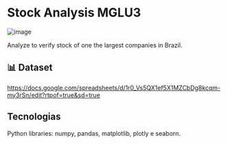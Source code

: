 # Stock Analysis MGLU3

![image](https://user-images.githubusercontent.com/69267132/181085760-b0d1293c-77b7-480a-896b-5aa6e35b4019.png)

Analyze to verify stock of one the largest companies in Brazil.


## 📊 Dataset
https://docs.google.com/spreadsheets/d/1r0_Vs5QX1ef5X1MZCbDg8kcqm-my3rSn/edit?rtpof=true&sd=true

## Tecnologias 
Python libraries: numpy, pandas, matplotlib, plotly e seaborn.



